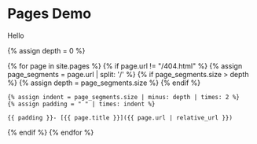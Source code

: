 # Pages Demo
Hello

<!-- Dynamic Sidebar -->

{% assign depth = 0 %}

{% for page in site.pages %}
  {% if page.url != "/404.html" %}
    {% assign page_segments = page.url | split: '/' %}
    {% if page_segments.size > depth %}
      {% assign depth = page_segments.size %}
    {% endif %}
    
    {% assign indent = page_segments.size | minus: depth | times: 2 %}
    {% assign padding = " " | times: indent %}
    
    {{ padding }}- [{{ page.title }}]({{ page.url | relative_url }})
  {% endif %}
{% endfor %}

<!-- End of Sidebar -->
